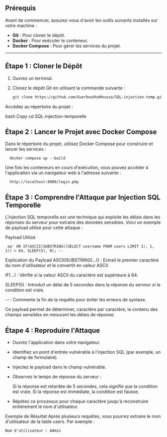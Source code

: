 ## Prérequis

Avant de commencer, assurez-vous d'avoir les outils suivants installés sur votre machine :

- **Git** : Pour cloner le dépôt.
- **Docker** : Pour exécuter le conteneur.
- **Docker Compose** : Pour gérer les services du projet.

---

## Étape 1 : Cloner le Dépôt

1. Ouvrez un terminal.
2. Clonez le dépôt Git en utilisant la commande suivante :

   ```bash
   git clone https://github.com/GuerboukhaMoussa/SQL-injection-temp.git
Accédez au répertoire du projet :

bash
Copy
cd SQL-injection-temporelle
## Étape 2 : Lancer le Projet avec Docker Compose
  Dans le répertoire du projet, utilisez Docker Compose pour construire et lancer les services :
  
      docker compose up --build

Une fois les conteneurs en cours d'exécution, vous pouvez accéder à l'application via un navigateur web à l'adresse suivante :

      http://localhost:8080/login.php
## Étape 3 : Comprendre l'Attaque par Injection SQL Temporelle
L'injection SQL temporelle est une technique qui exploite les délais dans les réponses du serveur pour extraire des données sensibles. Voici un exemple de payload utilisé pour cette attaque :

Payload Utilisé
      
     aa' OR IF(ASCII(SUBSTRING((SELECT username FROM users LIMIT 1), 1, 1)) > 64, SLEEP(5), 0); --

Explication du Payload
ASCII(SUBSTRING(...)) : Extrait le premier caractère du nom d'utilisateur et le convertit en valeur ASCII.

IF(...) : Vérifie si la valeur ASCII du caractère est supérieure à 64.

SLEEP(5) : Introduit un délai de 5 secondes dans la réponse du serveur si la condition est vraie.

-- : Commente la fin de la requête pour éviter les erreurs de syntaxe.

Ce payload permet de déterminer, caractère par caractère, le contenu des champs sensibles en mesurant les délais de réponse.

## Étape 4 : Reproduire l'Attaque
-   Ouvrez l'application dans votre navigateur.

-   Identifiez un point d'entrée vulnérable à l'injection SQL (par exemple, un champ de formulaire).

-   Injectez le payload dans le champ vulnérable.

-   Observez le temps de réponse du serveur :

      Si la réponse est retardée de 5 secondes, cela signifie que la condition est vraie.
      Si la réponse est immédiate, la condition est fausse.

-   Répétez ce processus pour chaque caractère jusqu'à reconstruire entièrement le nom d'utilisateur.

Exemple de Résultat
  Après plusieurs requêtes, vous pourrez extraire le nom d'utilisateur de la table users. Par exemple :

    Nom d'utilisateur : Admin
